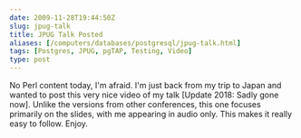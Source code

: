 ```yaml
--- 
date: 2009-11-28T19:44:50Z
slug: jpug-talk
title: JPUG Talk Posted
aliases: [/computers/databases/postgresql/jpug-talk.html]
tags: [Postgres, JPUG, pgTAP, Testing, Video]
type: post
---
```


No Perl content today, I'm afraid. I'm just back from my trip to Japan and
wanted to post this very nice video of my talk \[Update 2018: Sadly gone now\].
Unlike the versions from other conferences, this one focuses primarily on the
slides, with me appearing in audio only. This makes it really easy to follow.
Enjoy.
